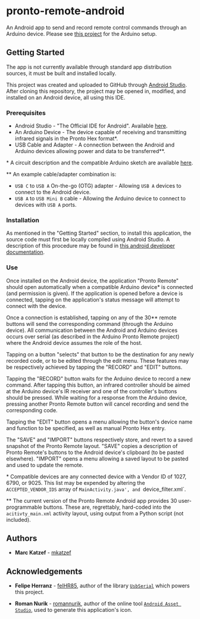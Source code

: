 # pronto-remote-android

An Android app to send and record remote control commands through an Arduino device. Please see [this project](https://github.com/mkatzef/pronto-remote) for the Arduino setup.

## Getting Started

The app is not currently available through standard app distribution sources, it must be built and installed locally.

This project was created and uploaded to GitHub through [Android Studio](https://developer.android.com/tools). After cloning this repository, the project may be opened in, modified, and installed on an Android device, all using this IDE.

### Prerequisites

* Android Studio - "The Official IDE for Android". Available [here](https://developer.android.com/tools).
* An Arduino Device - The device capable of receiving and transmitting infrared signals in the Pronto Hex format\*.
* USB Cable and Adapter - A connection between the Android and Arduino devices allowing power and data to be transferred\*\*.

\* A circuit description and the compatible Arduino sketch are available [here](https://github.com/mkatzef/pronto-remote).

\*\* An example cable/adapter combination is:
* `USB C` to `USB A` On-the-go (OTG) adapter - Allowing `USB A` devices to connect to the Android device.
* `USB A` to `USB Mini B` cable - Allowing the Arduino device to connect to devices with `USB A` ports.

### Installation

As mentioned in the "Getting Started" section, to install this application, the source code must first be locally compiled using Android Studio. A description of this procedure may be found in [this android developer documentation](https://developer.android.com/training/basics/firstapp/running-app.html).

### Use

Once installed on the Android device, the application "Pronto Remote" should open automatically when a compatible Arduino device\* is connected (and permission is given). If the application is opened before a device is connected, tapping on the application's status message will attempt to connect with the device.

Once a connection is established, tapping on any of the 30\*\* remote buttons will send the corresponding command (through the Arduino device). All communication between the Android and Arduino devices occurs over serial (as described in the Arduino Pronto Remote project) where the Android device assumes the role of the host.

Tapping on a button "selects" that button to be the destination for any newly recorded code, or to be edited through the edit menu. These features may be respectively achieved by tapping the "RECORD" and "EDIT" buttons.

Tapping the "RECORD" button waits for the Arduino device to record a new command. After tapping this button, an infrared controller should be aimed at the Arduino device's IR receiver and one of the controller's buttons should be pressed. While waiting for a response from the Arduino device, pressing another Pronto Remote button will cancel recording and send the corresponding code.

Tapping the "EDIT" button opens a menu allowing the button's device name and function to be specified, as well as manual Pronto Hex entry.

The "SAVE" and "IMPORT" buttons respectively store, and revert to a saved snapshot of the Pronto Remote layout. "SAVE" copies a description of Pronto Remote's buttons to the Android device's clipboard (to be pasted elsewhere). "IMPORT" opens a menu allowing a saved layout to be pasted and used to update the remote.

\* Compatible devices are any connected device with a Vendor ID of 1027, 6790, or 9025. This list may be expended by altering the `ACCEPTED_VENDOR_IDS` array of `MainActivity.java', and `device_filter.xml`.

\*\* The current version of the Pronto Remote Android app provides 30 user-programmable buttons. These are, regrettably, hard-coded into the `acitivty_main.xml` activity layout, using output from a Python script (not included).

## Authors

* **Marc Katzef** - [mkatzef](https://github.com/mkatzef)

## Acknowledgements

* **Felipe Herranz** - [felHR85](https://github.com/felHR85), author of the library [`UsbSerial`](https://github.com/felHR85/UsbSerial) which powers this project.

* **Roman Nurik** - [romannurik](https://github.com/romannurik), author of the online tool [`Android Asset Studio`](https://romannurik.github.io/AndroidAssetStudio/icons-launcher.html), used to generate this application's icon.